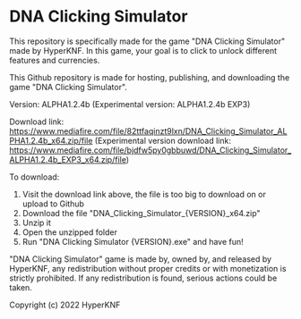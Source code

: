 # DNA Clicking Simulator

This repository is specifically made for the game "DNA Clicking Simulator" made by HyperKNF. In this game, your goal is to click to unlock different features and currencies.

This Github repository is made for hosting, publishing, and downloading the game "DNA Clicking Simulator".

Version: ALPHA1.2.4b (Experimental version: ALPHA1.2.4b EXP3)

Download link: https://www.mediafire.com/file/82ttfaqinzt9lxn/DNA_Clicking_Simulator_ALPHA1.2.4b_x64.zip/file (Experimental version download link: https://www.mediafire.com/file/bjdfw5py0gbbuwd/DNA_Clicking_Simulator_ALPHA1.2.4b_EXP3_x64.zip/file)

To download:
1. Visit the download link above, the file is too big to download on or upload to Github
2. Download the file "DNA_Clicking_Simulator_{VERSION}_x64.zip"
3. Unzip it
4. Open the unzipped folder
5. Run "DNA Clicking Simulator {VERSION}.exe" and have fun!

"DNA Clicking Simulator" game is made by, owned by, and released by HyperKNF, any redistribution without proper credits or with monetization is strictly prohibited. If any redistribution is found, serious actions could be taken.

Copyright (c) 2022 HyperKNF
